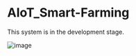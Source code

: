 # AIoT_Smart-Farming
This system is in the development stage.

![image](https://github.com/TzuHaoTsai/AIoT_Smart-Farming/blob/main/Smart-Farming-System.png)
